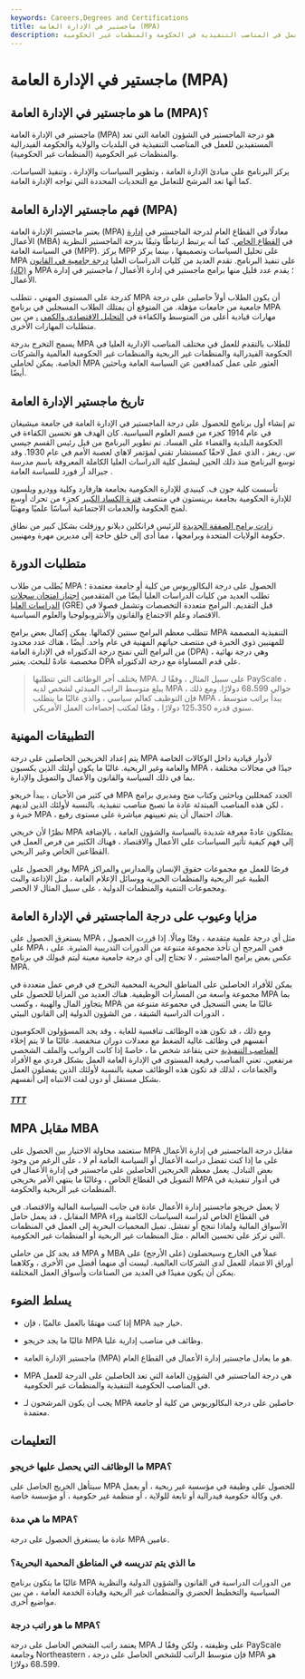 ```yaml
---
keywords: Careers,Degrees and Certifications
title: ماجستير في الإدارة العامة (MPA)
description: ماجستير في الإدارة العامة هو درجة علمية في الشؤون العامة تؤهل الخريجين للعمل في المناصب التنفيذية في الحكومة والمنظمات غير الحكومية.
---
```


# ماجستير في الإدارة العامة (MPA)
## ما هو ماجستير في الإدارة العامة (MPA)؟

ماجستير في الإدارة العامة (MPA) هو درجة الماجستير في الشؤون العامة التي تعد المستفيدين للعمل في المناصب التنفيذية في البلديات والولاية والحكومة الفيدرالية والمنظمات غير الحكومية (المنظمات غير الحكومية).

يركز البرنامج على مبادئ الإدارة العامة ، وتطوير السياسات والإدارة ، وتنفيذ السياسات. كما أنها تعد المرشح للتعامل مع التحديات المحددة التي تواجه الإدارة العامة.

## فهم ماجستير الإدارة العامة (MPA)

يعتبر ماجستير الإدارة العامة (MPA) معادلًا في القطاع العام لدرجة الماجستير في [إدارة](/mba) الأعمال (MBA) في [القطاع الخاص](/private-sector). كما أنه يرتبط ارتباطًا وثيقًا بدرجة الماجستير النظرية في السياسة العامة (MPP). يركز MPP على تحليل السياسات وتصميمها ، بينما يركز MPA على تنفيذ البرنامج. تقدم العديد من كليات الدراسات العليا [درجة جامعية في القانون (JD)](/juris-doctor) و MPA ؛ يقدم عدد قليل منها برامج ماجستير في إدارة الأعمال / ماجستير في إدارة الأعمال.

كدرجة على المستوى المهني ، تتطلب MPA أن يكون الطلاب أولاً حاصلين على درجة جامعية من جامعات مؤهلة. من المتوقع أن يمتلك الطلاب المسجلين في برنامج MPA مهارات قيادية أعلى من المتوسط والكفاءة في [التحليل الاقتصادي والكمي](/quantitativeanalysis) [،](/quantitativeanalysis) من بين متطلبات المهارات الأخرى.

يسمح التخرج بدرجة MPA للطلاب بالتقدم للعمل في مختلف المناصب الإدارية العليا في الحكومة الفيدرالية والمنظمات غير الربحية والمنظمات غير الحكومية العالمية والشركات الخاصة. يمكن لحاملي MPA العثور على عمل كمدافعين عن السياسة العامة وباحثين أيضًا.

## تاريخ ماجستير الإدارة العامة

تم إنشاء أول برنامج للحصول على درجة الماجستير في الإدارة العامة في جامعة ميشيغان في عام 1914 كجزء من قسم العلوم السياسية. كان الهدف هو تحسين الكفاءة في الحكومة البلدية والقضاء على الفساد. تم تطوير البرنامج من قبل رئيس القسم جيسي س. ريفز ، الذي عمل لاحقًا كمستشار تقني لمؤتمر لاهاي لعصبة الأمم في عام 1930. وقد توسع البرنامج منذ ذلك الحين ليشمل كلية الدراسات العليا الكاملة المعروفة باسم مدرسة جيرالد آر فورد للسياسة العامة .

تأسست كلية جون ف. كينيدي للإدارة الحكومية بجامعة هارفارد وكلية وودرو ويلسون للإدارة الحكومية بجامعة برينستون في منتصف [فترة الكساد الكبير](/great_depression) كجزء من تحرك أوسع لمنح الحكومة والخدمات الاجتماعية أساسًا علميًا ومهنيًا.

[زادت برامج الصفقة الجديدة](/new-deal) للرئيس فرانكلين ديلانو روزفلت بشكل كبير من نطاق حكومة الولايات المتحدة وبرامجها ، مما أدى إلى خلق حاجة إلى مديرين مهرة ومهنيين.

## متطلبات الدورة

يُطلب من طلاب MPA الحصول على درجة البكالوريوس من كلية أو جامعة معتمدة ؛ تطلب العديد من كليات الدراسات العليا أيضًا من المتقدمين [اجتياز امتحان سجلات الدراسات العليا](/gre) (GRE) قبل التقديم. البرامج متعددة التخصصات وتشمل فصولا في الاقتصاد وعلم الاجتماع والقانون والأنثروبولوجيا والعلوم السياسية.

تتطلب معظم البرامج سنتين لإكمالها. يمكن إكمال بعض برامج MPA التنفيذية المصممة للمهنيين ذوي الخبرة في منتصف حياتهم المهنية في عام واحد. أيضًا ، هناك عدد محدود من البرامج التي تمنح درجة الدكتوراه في الإدارة العامة (DPA) ، وهي درجة نهائية مخصصة عادةً للبحث. يعتبر DPA على قدم المساواة مع درجة الدكتوراه.

> يختلف أجر الوظائف التي تتطلبها MPA. على سبيل المثال ، وفقًا لـ PayScale ، يبلغ متوسط الراتب المبدئي لشخص لديه MPA حوالي 68،599 دولارًا. ومع ذلك ، فإن التوظيف كعالم سياسي ، والذي غالبًا ما يتطلب MPA ، يبدأ براتب متوسط سنوي قدره 125،350 دولارًا ، وفقًا لمكتب إحصاءات العمل الأمريكي.

>

## التطبيقات المهنية

يتم إعداد الخريجين الحاصلين على درجة MPA لأدوار قيادية داخل الوكالات الخاصة والعامة وغير الربحية. غالبًا ما يكون أولئك الذين يكسبون MPA جيدًا في مجالات مختلفة ، بما في ذلك السياسة والقانون والأعمال والتمويل والإدارة.

في كثير من الأحيان ، يبدأ خريجو MPA الجدد كمحللين وباحثين وكتاب منح ومديري برامج ، لكن هذه المناصب المبتدئة عادة ما تصبح مناصب تنفيذية. بالنسبة لأولئك الذين لديهم خبرة و MPA ، هناك احتمال أن يتم تعيينهم مباشرة على مستوى رفيع.

نظرًا لأن خريجي MPA يمتلكون عادةً معرفة شديدة بالسياسة والشؤون العامة ، بالإضافة إلى فهم كيفية تأثير السياسات على الأعمال والاقتصاد ، فهناك الكثير من فرص العمل في القطاعين الخاص وغير الربحي.

يوفر الحصول على MPA فرصًا للعمل مع مجموعات حقوق الإنسان والمدارس والمراكز الطبية غير الربحية والمنظمات الخيرية ووسائل الإعلام العامة ، مثل الإذاعة والبث ومجموعات التنمية والمنظمات الدولية ، على سبيل المثال لا الحصر.

## مزايا وعيوب على درجة الماجستير في الإدارة العامة

يستغرق الحصول على MPA ، مثل أي درجة علمية متقدمة ، وقتًا ومالًا. إذا قررت الحصول على MPA ، فمن المرجح أن تأخذ مجموعة متنوعة من الدورات التدريبية المثيرة. على عكس بعض برامج الماجستير ، لا تحتاج إلى أي درجة جامعية معينة ليتم قبولك في برنامج MPA.

يمكن للأفراد الحاصلين على المناطق البحرية المحمية التخرج في فرص عمل متعددة في مجموعة واسعة من المسارات الوظيفية. هناك العديد من المزايا للحصول على MPA بما يتجاوز المال والهيبة ، وكسب MPA غالبًا ما يعني التسجيل في مجموعة متنوعة من الدورات الدراسية الشيقة ، من الشؤون الدولية إلى القانون البيئي ،

ومع ذلك ، قد تكون هذه الوظائف تنافسية للغاية ، وقد يجد المسؤولون الحكوميون أنفسهم في وظائف عالية الضغط مع معدلات دوران منخفضة. غالبًا ما لا يتم إخلاء [المناصب التنفيذية](/c-suite) حتى يتقاعد شخص ما ، خاصةً إذا كانت الرواتب والملف الشخصي مرتفعين. تعني المناصب رفيعة المستوى في الإدارة العامة العمل بشكل فردي مع الأفراد والجماعات ، لذلك قد تكون هذه الوظائف صعبة بالنسبة لأولئك الذين يفضلون العمل بشكل مستقل أو دون لفت الانتباه إلى أنفسهم.

<h5> <a href=""> TTT </a> </h5>

## MPA مقابل MBA

ستعتمد محاولة الاختيار بين الحصول على MPA مقابل درجة الماجستير في إدارة الأعمال على ما إذا كنت تفضل دراسة الأعمال أو السياسة العامة أم لا ، على الرغم من وجود بعض التبادل. يعمل معظم الخريجين الحاصلين على ماجستير في إدارة الأعمال في التمويل في القطاع الخاص ، وغالبًا ما ينتهي الأمر بخريجي MPA في أدوار تنفيذية في المنظمات غير الربحية والحكومة.

لا يعمل خريجو ماجستير إدارة الأعمال عادة في جانب السياسة المالية والاقتصاد. في المقابل ، قد يعمل حامل MPA في القطاع الخاص لدراسة السياسات الكامنة وراء الأسواق المالية ولماذا تنجح أو تفشل. تميل المحميات البحرية إلى العمل في المنظمات التي تركز على تحسين العالم ، مثل المنظمات غير الربحية أو المنظمات غير الحكومية.

قد يجد كل من حاملي MPA و MBA عملاً في الخارج وسيحصلون (على الأرجح) على أوراق الاعتماد للعمل لدى الشركات العالمية. ليست أي منهما أفضل من الأخرى ، وكلاهما يمكن أن يكون مفيدًا في العديد من الصناعات وأسواق العمل المختلفة.

## يسلط الضوء

- إذا كنت مهتمًا بالعمل عالميًا ، فإن MPA خيار جيد.

- غالبًا ما يجد خريجو MPA وظائف في مناصب إدارية عليا.

- ماجستير الإدارة العامة (MPA) هو ما يعادل ماجستير إدارة الأعمال في القطاع العام.

- MPA هي درجة الماجستير في الشؤون العامة التي تعد الحاصلين على الدرجة للعمل في المناصب الحكومية التنفيذية والمنظمات غير الحكومية.

- يجب أن يكون المرشحون لـ MPA حاصلين على درجة البكالوريوس من كلية أو جامعة معتمدة.

## التعليمات

### ما الوظائف التي يحصل عليها خريجو MPA؟

سيتأهل الخريج الحاصل على MPA للحصول على وظيفة في مؤسسة غير ربحية ، أو يعمل في وكالة حكومية فيدرالية أو تابعة للولاية ، أو منظمة غير حكومية ، أو مؤسسة خاصة.

### ما هي مدة MPA؟

عادة ما يستغرق الحصول على درجة MPA عامين.

### ما الذي يتم تدريسه في المناطق المحمية البحرية؟

غالبًا ما يتكون برنامج MPA من الدورات الدراسية في القانون والشؤون الدولية والنظرية السياسية والتخطيط الحضري والمنظمات غير الربحية وقيادة الخدمة العامة ، من بين مواضيع أخرى.

### ما هو راتب درجة MPA؟

يعتمد راتب الشخص الحاصل على درجة MPA على وظيفته ، ولكن وفقًا لـ PayScale وجامعة Northeastern ، فإن متوسط الراتب للشخص الحاصل على درجة MPA هو 68،599 دولارًا.

